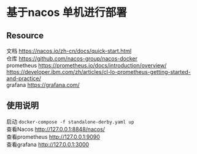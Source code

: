 # 基于nacos 单机进行部署

## Resource

文档 https://nacos.io/zh-cn/docs/quick-start.html    
仓库 https://github.com/nacos-group/nacos-docker    
prometheus https://prometheus.io/docs/introduction/overview/    
    https://developer.ibm.com/zh/articles/cl-lo-prometheus-getting-started-and-practice/    
grafana https://grafana.com/    

## 使用说明

启动 `docker-compose -f standalone-derby.yaml up`      
查看Nacos http://127.0.0.1:8848/nacos/      
查看prometheus http://127.0.0.1:9090      
查看grafana http://127.0.0.1:3000      
